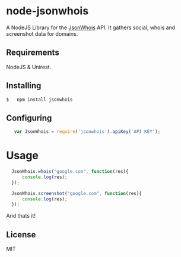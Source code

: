 # node-jsonwhois

A NodeJS Library for the [JsonWhois](http://jsonwhois.com "JsonWhois") API. It gathers social, whois and screenshot data for domains.

## Requirements

NodeJS & Unirest.

## Installing

 ``` sh
 $   npm install jsonwhois
 ```
## Configuring

 ``` js
    var JsonWhois = require('jsonwhois').apiKey('API KEY');
 ```
# Usage

  ``` js
    JsonWhois.whois("google.com", function(res){
        console.log(res);
    });

    JsonWhois.screenshot("google.com", function(res){
        console.log(res);
    });
  ```

And thats it!

## License

MIT